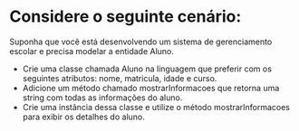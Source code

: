 # Considere o seguinte cenário:
Suponha que você está desenvolvendo um sistema de gerenciamento escolar e precisa modelar a entidade Aluno. 
- Crie uma classe chamada Aluno na linguagem que preferir com os seguintes atributos: nome, matricula, idade e curso. 
- Adicione um método chamado mostrarInformacoes que retorna uma string com todas as informações do aluno. 
- Crie uma instância dessa classe e utilize o método mostrarInformacoes para exibir os detalhes do aluno.